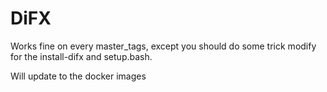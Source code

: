 # DiFX

Works fine on every master_tags, except you should do some trick modify for the install-difx and setup.bash.


Will update to the docker images


